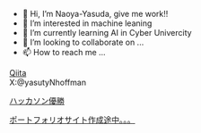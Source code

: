 - 👋 Hi, I’m Naoya-Yasuda,  give me work!!
- 👀 I’m interested in machine leaning
- 🌱 I’m currently learning AI in Cyber Univercity
- 💞️ I’m looking to collaborate on ...
- 📫 How to reach me ...

[Qiita](https://qiita.com/2301330039zz)<br>
X:@yasutyNhoffman

[ハッカソン優勝](https://hacku.yahoo.co.jp/hacku2023_online/index.html)

[ポートフォリオサイト作成途中。。。](https://naoya-yasuda.github.io/portfolio/)
<!---
Naoya-Yasuda/Naoya-Yasuda is a ✨ special ✨ repository because its `README.md` (this file) appears on your GitHub profile.
You can click the Preview link to take a look at your changes.
--->
